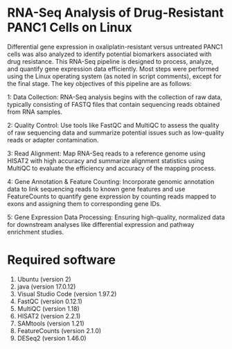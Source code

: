 # RNA-Seq Analysis of Drug-Resistant PANC1 Cells on Linux

Differential gene expression in oxaliplatin-resistant versus untreated PANC1 cells was also analyzed to identify potential biomarkers associated with drug resistance. This RNA-Seq pipeline is designed to process, analyze, and quantify gene expression data efficiently. Most steps were performed using the Linux operating system (as noted in script comments), except for the final stage. The key objectives of this pipeline are as follows:


1: Data Collection:
RNA-Seq analysis begins with the collection of raw data, typically consisting of FASTQ files that contain sequencing reads obtained from RNA samples.

2: Quality Control: 
Use tools like FastQC and MultiQC to assess the quality of raw sequencing data and summarize potential issues such as low-quality reads or adapter contamination.

3: Read Alignment: Map RNA-Seq reads to a reference genome using HISAT2 with high accuracy and summarize alignment statistics using MultiQC to evaluate the efficiency and accuracy of the mapping process.

4: Gene Annotation & Feature Counting: Incorporate genomic annotation data to link sequencing reads to known gene features and use FeatureCounts to quantify gene expression by counting reads mapped to exons and assigning them to corresponding gene IDs.

5: Gene Expression Data Processing: Ensuring high-quality, normalized data for downstream analyses like differential expression and pathway enrichment studies.

# Required software

1. Ubuntu (version 2)
2. java (version 17.0.12)
3. Visual Studio Code (version 1.97.2)
4. FastQC (version 0.12.1)
5. MultiQC (version 1.18)
6. HISAT2 (version 2.2.1)
7. SAMtools (version 1.21)
8. FeatureCounts (version 2.1.0)
9. DESeq2 (version 1.46.0)


